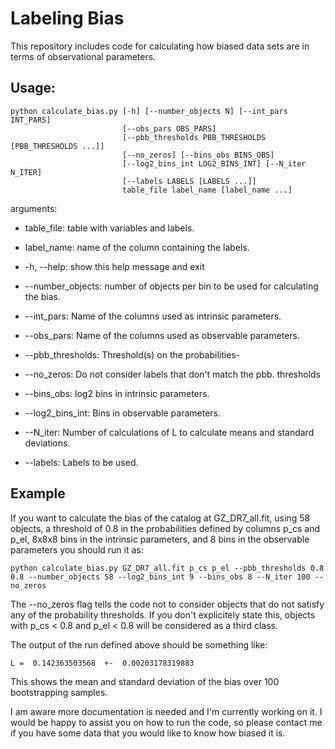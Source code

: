 # Labeling Bias

This repository includes code for calculating how biased data sets are in terms of observational parameters. 

## Usage: 
```
python calculate_bias.py [-h] [--number_objects N] [--int_pars INT_PARS]
                         [--obs_pars OBS_PARS]
                         [--pbb_thresholds PBB_THRESHOLDS [PBB_THRESHOLDS ...]]
                         [--no_zeros] [--bins_obs BINS_OBS]
                         [--log2_bins_int LOG2_BINS_INT] [--N_iter N_ITER]
                         [--labels LABELS [LABELS ...]]
                         table_file label_name [label_name ...]
```

arguments:
- table_file: table with variables and labels.
- label_name: name of the column containing the labels.

- -h, --help: show this help message and exit
- --number_objects: number of objects per bin to be used for calculating the bias.
- --int_pars: Name of the columns used as intrinsic parameters.
- --obs_pars: Name of the columns used as observable parameters.
- --pbb_thresholds: Threshold(s) on the probabilities-
- --no_zeros: Do not consider labels that don't match the pbb. thresholds
- --bins_obs: log2 bins in intrinsic parameters.
- --log2_bins_int: Bins in observable parameters.
- --N_iter: Number of calculations of L to calculate means and standard deviations.
- --labels: Labels to be used.

## Example

If you want to calculate the bias of the catalog at GZ_DR7_all.fit, using 58 objects, a threshold of 0.8 in the probabilities defined by columns p_cs and p_el, 8x8x8 bins in the intrinsic parameters, and 8 bins in the observable parameters you should run it as:

```
python calculate_bias.py GZ_DR7_all.fit p_cs p_el --pbb_thresholds 0.8 0.8 --number_objects 58 --log2_bins_int 9 --bins_obs 8 --N_iter 100 --no_zeros
```
The --no_zeros flag tells the code not to consider objects that do not satisfy any of the probability thresholds. If you don't explicitely state this, objects with p_cs < 0.8 and p_el < 0.8 will be considered as a third class.

The output of the run defined above should be something like:
```
L =  0.142363503568  +-  0.00203178319883
```
This shows the mean and standard deviation of the bias over 100 bootstrapping samples.

I am aware more documentation is needed and I'm currently working on it. I would be happy to assist you on how to run the code, so please contact me if you have some data that you would like to know how biased it is.
